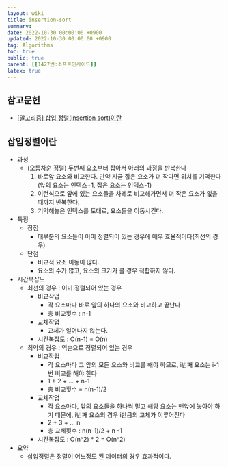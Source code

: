 ```yaml
---
layout: wiki
title: insertion-sort
summary:
date: 2022-10-30 00:00:00 +0900
updated: 2022-10-30 00:00:00 +0900
tag: Algorithms
toc: true
public: true
parent: [[1427번:소프트인사이드]]
latex: true
---
```


## 참고문헌

- [[알고리즘] 삽입 정렬(insertion sort)이란
  ](https://gmlwjd9405.github.io/2018/05/06/algorithm-insertion-sort.html)

## 삽입정렬이란

- 과정
  - (오름차순 정렬) 두번째 요소부터 잡아서 아래의 과정을 반복한다
    1.  바로앞 요소와 비교한다. 만약 지금 잡은 요소가 더 작다면 위치를 기억한다 (앞의 요소는 인덱스+1, 잡은 요소는 인덱스-1)
    2.  이런식으로 앞에 있는 요소들을 차례로 비교해가면서 더 작은 요소가 없을 때까지 반복한다.
    3.  기억해놓은 인덱스를 토대로, 요소들을 이동시킨다.
- 특징
  - 장점
    - 대부분의 요소들이 이미 정렬되어 있는 경우에 매우 효율적이다(최선의 경우).
  - 단점
    - 비교적 요소 이동이 많다.
    - 요소의 수가 많고, 요소의 크기가 클 경우 적합하지 않다.
- 시간복잡도
  - 최선의 경우 : 이미 정렬되어 있는 경우
    - 비교작업
      - 각 요소마다 바로 앞의 하나의 요소와 비교하고 끝난다
      - 총 비교횟수 : n-1
    - 교체작업
      - 교체가 일어나지 않는다.
    - 시간복잡도 : O(n-1) = O(n)
  - 최악의 경우 : 역순으로 정렬되어 있는 경우
    - 비교작업
      - 각 요소마다 그 앞의 모든 요소와 비교를 해야 하므로, i번째 요소는 i-1번 비교를 해야 한다
      - 1 + 2 + ... + n-1
      - 총 비교횟수 = n(n-1)/2
    - 교체작업
      - 각 요소마다, 앞의 요소들을 하나씩 밀고 해당 요소는 맨앞에 놓아야 하기 때문에, i번째 요소의 경우 i만큼의 교체가 이루어진다
      - 2 + 3 + ... n
      - 총 교체횟수 : n(n-1)/2 + n -1
    - 시간복잡도 : O(n^2) \* 2 = O(n^2)
- 요약
  - 삽입정렬은 정렬이 어느정도 된 데이터의 경우 효과적이다.
